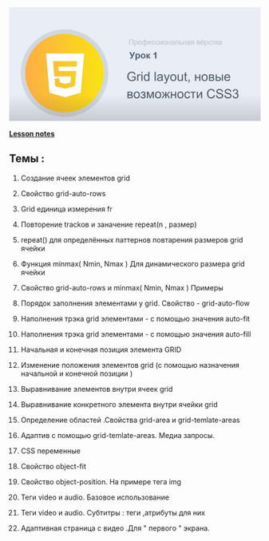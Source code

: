 ![subject-lesson-1](../lesson-1/materials/subject-lesson-1.png)

[**Lesson notes**](https://artiom30.github.io/HTML-CSS--Pro-/lesson-1/lesson-notes/index.html)

## Темы :

1. Создание ячеек элементов grid

2. Свойство grid-auto-rows
3. Grid единица измерения fr

4. Повторение trackов и заначение repeat(n , размер)

5. repeat() для определённых паттернов повтарения размеров grid ячейки

6. Функция minmax( Nmin, Nmax ) Для динамического размера grid ячейки

7. Свойство grid-auto-rows и minmax( Nmin, Nmax ) Примеры

8. Порядок заполнения элементами у grid. Cвойство - grid-auto-flow

9. Наполнения трэка grid элементами - с помощью
   значения auto-fit

10. Наполнения трэка grid элементами - с помощью значения auto-fill

11. Начальная и конечная позиция элемента
    GRID

12. Изменение положения элементов grid (с помощью назначения начальной и
    конечной позиции )

13. Выравнивание элементов внутри ячеек
    grid

14. Выравнивание конкретного
    элемента внутри ячейки grid

15. Определение областей .Свойства grid-area и
    grid-temlate-areas

16. Адаптив с помощью grid-temlate-areas. Медиа
    запросы.

17. CSS переменные

18. Свойство object-fit

19. Свойство object-position. На примере тега img

20. Теги video и audio. Базовое использование

21. Теги video и audio. Субтитры : теги ,атрибуты для них

22. Адаптивная страница с видео .Для " первого " экрана.
